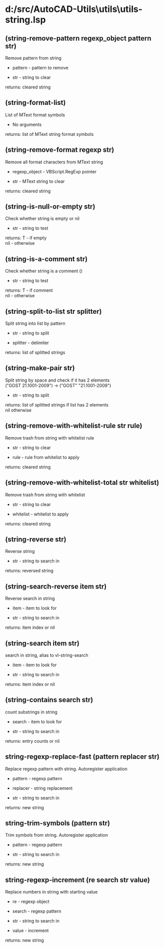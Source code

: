 # d:/src/AutoCAD-Utils\utils\utils-string.lsp
## (string-remove-pattern regexp_object pattern str)
Remove pattern from string
* pattern - pattern to remove
* str - string to clear
returns: cleared string
## (string-format-list)
List of MText format symbols
* No arguments
returns: list of MText string format symbols
## (string-remove-format regexp str)
Remove all format characters from MText string
* regexp_object - VBScript.RegExp pointer
* str - MText string to clear
returns: cleared string
## (string-is-null-or-empty str)
Check whether string is empty or nil
* str - string to test
returns: T - if empty <br/> nil - otherwise
## (string-is-a-comment str)
Check whether string is a comment ()
* str - string to test
returns: T - if comment <br/> nil - otherwise
## (string-split-to-list str splitter)
Split string into list by pattern
* str - string to split
* splitter - delimiter
returns: list of splitted strings
## (string-make-pair str)
Split string by space and check if it has 2 elements <br/> ("GOST 21.1001-2009") -> ("GOST" "21.1001-2009")
* str - string to split
returns: list of splitted strings if list has 2 elements <br/> nil otherwise
## (string-remove-with-whitelist-rule str rule)
Remove trash from string with whitelist rule
* str - string to clear
* rule - rule from whitelist to apply
returns: cleared string
## (string-remove-with-whitelist-total str whitelist)
Remove trash from string with whitelist
* str - string to clear
* whitelist - whitelist to apply
returns: cleared string
## (string-reverse str)
Reverse string
* str - string to search in
returns: reversed string
## (string-search-reverse item str)
Reverse search in string
* item - item to look for
* str - string to search in
returns: item index or nil
## (string-search item str)
search in string, alias to vl-string-search
* item - item to look for
* str - string to search in
returns: item index or nil
## (string-contains search str)
count substrings in string
* search - item to look for
* str - string to search in
returns: entry counts or nil
## string-regexp-replace-fast (pattern replacer str)
Replace regexp pattern with string. Autoregister application
* pattern - regexp pattern
* replacer - string replacement
* str - string to search in
returns: new string
## string-trim-symbols (pattern str)
Trim symbols from string. Autoregister application
* pattern - regexp pattern
* str - string to search in
returns: new string
## string-regexp-increment (re search str value)
Replace numbers in string with starting value
* re - regexp object
* search - regexp pattern
* str - string to search in
* value - increment
returns: new string
